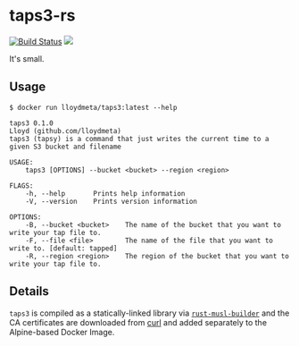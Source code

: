 # taps3-rs

[![Build Status](https://travis-ci.org/lloydmeta/taps3-rs.svg?branch=master)](https://travis-ci.org/lloydmeta/taps3-rs) [![](https://images.microbadger.com/badges/image/lloydmeta/taps3.svg)](https://microbadger.com/images/lloydmeta/taps3 "TapS3 docker image details")

It's small.

## Usage

`$ docker run lloydmeta/taps3:latest --help`

```
taps3 0.1.0
Lloyd (github.com/lloydmeta)
taps3 (tapsy) is a command that just writes the current time to a given S3 bucket and filename

USAGE:
    taps3 [OPTIONS] --bucket <bucket> --region <region>

FLAGS:
    -h, --help       Prints help information
    -V, --version    Prints version information

OPTIONS:
    -B, --bucket <bucket>    The name of the bucket that you want to write your tap file to.
    -F, --file <file>        The name of the file that you want to write to. [default: tapped]
    -R, --region <region>    The region of the bucket that you want to write your tap file to.
```

## Details

`taps3` is compiled as a statically-linked library via [`rust-musl-builder`](https://github.com/emk/rust-musl-builder)
and the CA certificates are downloaded from [curl](https://curl.haxx.se/docs/caextract.html) and added
separately to the Alpine-based Docker Image.

